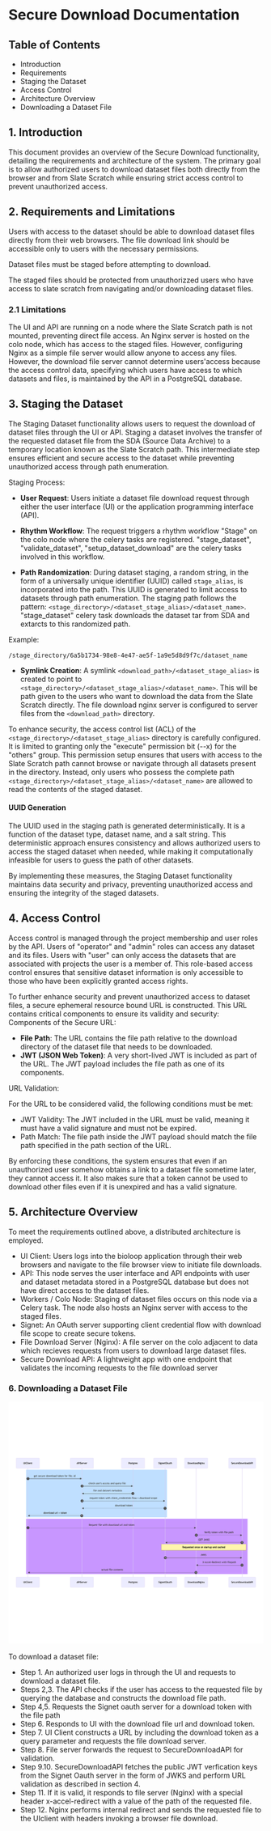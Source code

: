 # Secure Download Documentation
## Table of Contents

  - Introduction
  - Requirements
  - Staging the Dataset
  - Access Control
  - Architecture Overview
  - Downloading a Dataset File

## 1. Introduction

This document provides an overview of the Secure Download functionality, detailing the requirements and architecture of the system. The primary goal is to allow authorized users to download dataset files both directly from the browser and from Slate Scratch while ensuring strict access control to prevent unauthorized access.

## 2. Requirements and Limitations

Users with access to the dataset should be able to download dataset files directly from their web browsers. The file download link should be accessible only to users with the necessary permissions. 

Dataset files must be staged before attempting to download.

The staged files should be protected from unauthorizzed users who have access to slate scratch from navigating and/or downloading dataset files.

### 2.1 Limitations

The UI and API are running on a node where the Slate Scratch path is not mounted, preventing direct file access. An Nginx server is hosted on the colo node, which has access to the staged files. However, configuring Nginx as a simple file server would allow anyone to access any files. However, the download file server cannot determine users'access because the access control data, specifying which users have access to which datasets and files, is maintained by the API in a PostgreSQL database.


## 3. Staging the Dataset

The Staging Dataset functionality allows users to request the download of dataset files through the UI or API. Staging a dataset involves the transfer of the requested dataset file from the SDA (Source Data Archive) to a temporary location known as the Slate Scratch path. This intermediate step ensures efficient and secure access to the dataset while preventing unauthorized access through path enumeration.

Staging Process:

- **User Request**: Users initiate a dataset file download request through either the user interface (UI) or the application programming interface (API).

- **Rhythm Workflow**: The request triggers a rhythm workflow "Stage" on the colo node where the celery tasks are registered. "stage_dataset", "validate_dataset", "setup_dataset_download" are the celery tasks involved in this workflow. 

- **Path Randomization**: During dataset staging, a random string, in the form of a universally unique identifier (UUID) called `stage_alias`, is incorporated into the path. This UUID is generated to limit access to datasets through path enumeration. The staging path follows the pattern: `<stage_directory>/<dataset_stage_alias>/<dataset_name>`. "stage_dataset" celery task downloads the dataset tar from SDA and extarcts to this randomized path.

Example:
```
/stage_directory/6a5b1734-98e8-4e47-ae5f-1a9e5d8d9f7c/dataset_name
```

- **Symlink Creation**: A symlink `<download_path>/<dataset_stage_alias>` is created to point to `<stage_directory>/<dataset_stage_alias>/<dataset_name>`. This will be path given to the users who want to download the data from the Slate Scratch directly. The file download nginx server is configured to server files from the `<download_path>` directory.

To enhance security, the access control list (ACL) of the `<stage_directory>/<dataset_stage_alias>` directory is carefully configured. It is limited to granting only the "execute" permission bit (--x) for the "others" group. This permission setup ensures that users with access to the Slate Scratch path cannot browse or navigate through all datasets present in the directory. Instead, only users who possess the complete path `<stage_directory>/<dataset_stage_alias>/<dataset_name>` are allowed to read the contents of the staged dataset.

#### UUID Generation

The UUID used in the staging path is generated deterministically. It is a function of the dataset type, dataset name, and a salt string. This deterministic approach ensures consistency and allows authorized users to access the staged dataset when needed, while making it computationally infeasible for users to guess the path of other datasets.

By implementing these measures, the Staging Dataset functionality maintains data security and privacy, preventing unauthorized access and ensuring the integrity of the staged datasets.

## 4. Access Control

Access control is managed through the project membership and user roles by the API. Users of "operator" and "admin" roles can access any dataset and its files. Users with "user" can only access the datasets that are associated with projects the user is a member of. This role-based access control ensures that sensitive dataset information is only accessible to those who have been explicitly granted access rights.

To further enhance security and prevent unauthorized access to dataset files, a secure ephemeral resource bound URL is constructed. This URL contains critical components to ensure its validity and security:
Components of the Secure URL:
- **File Path**: The URL contains the file path relative to the download directory of the dataset file that needs to be downloaded.
- **JWT (JSON Web Token)**: A very short-lived JWT is included as part of the URL. The JWT payload includes the file path as one of its components.

URL Validation:

For the URL to be considered valid, the following conditions must be met:
- JWT Validity: The JWT included in the URL must be valid, meaning it must have a valid signature and must not be expired.
- Path Match: The file path inside the JWT payload should match the file path specified in the path section of the URL.

By enforcing these conditions, the system ensures that even if an unauthorized user somehow obtains a link to a dataset file sometime later, they cannot access it. It also makes sure that a token cannot be used to download other files even if it is unexpired and has a valid signature.

## 5. Architecture Overview

To meet the requirements outlined above, a distributed architecture is employed.

- UI Client: Users logs into the bioloop application through their web browsers and navigate to the file browser view to initiate file downloads.
- API: This node serves the user interface and API endpoints with user and dataset metadata stored in a PostgreSQL database but does not have direct access to the dataset files.
- Workers / Colo Node: Staging of dataset files occurs on this node via a Celery task. The node also hosts an Nginx server with access to the staged files.
- Signet: An OAuth server supporting client credential flow with download file scope to create secure tokens.
- File Download Server (Nginx): A file server on the colo adjacent to data which recieves requests from users to download large dataset files.
- Secure Download API: A lightweight app with one endpoint that validates the incoming requests to the file download server

### 6. Downloading a Dataset File

<img src="assets/secure-download-arch-diagram.png" >

To download a dataset file:

- Step 1. An authorized user logs in through the UI and requests to download a dataset file.
- Steps 2,3. The API checks if the user has access to the requested file by querying the database and constructs the download file path.
- Step 4,5. Requests the Signet oauth server for a download token with the file path
- Step 6. Responds to UI with the download file url and download token.
- Step 7. UI Client constructs a URL by including the download token as a query parameter and requests the file download server.
- Step 8. File server forwards the request to SecureDownloadAPI for validation.
- Step 9.10. SecureDownloadAPI fetches the public JWT verfication keys from the Signet Oauth server in the form of JWKS and perform URL validation as described in section 4. 
- Step 11. If it is valid, it responds to file server (Nginx) with a special header x-accel-redirect with a value of the path of the requested file.
- Step 12. Nginx performs internal redirect and sends the requested file to the UIclient with headers invoking a browser file download.
